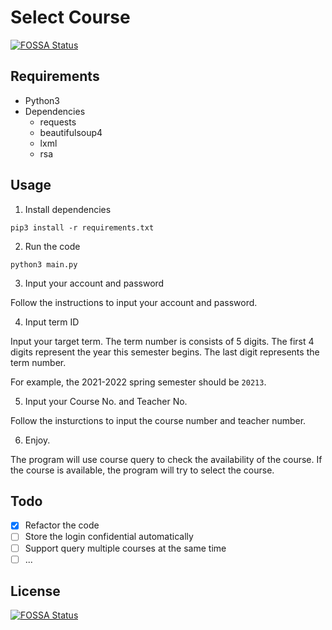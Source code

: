 # Select Course
[![FOSSA Status](https://app.fossa.com/api/projects/git%2Bgithub.com%2Fshawnhuangyh%2FSelectCourse.svg?type=shield)](https://app.fossa.com/projects/git%2Bgithub.com%2Fshawnhuangyh%2FSelectCourse?ref=badge_shield)


## Requirements 

- Python3
- Dependencies
  - requests
  - beautifulsoup4
  - lxml
  - rsa

## Usage

1. Install dependencies

``pip3 install -r requirements.txt``

2. Run the code

``python3 main.py``

3. Input your account and password

Follow the instructions to input your account and password.

4. Input term ID

Input your target term. The term number is consists of 5 digits. The first 4 digits represent the year this semester begins. The last digit represents the term number.

For example, the 2021-2022 spring semester should be ``20213``.

5. Input your Course No. and Teacher No.

Follow the insturctions to input the course number and teacher number.

6. Enjoy.

The program will use course query to check the availability of the course. If the course is available, the program will try to select the course.

## Todo

- [x] Refactor the code
- [ ] Store the login confidential automatically
- [ ] Support query multiple courses at the same time
- [ ] ...

## License
[![FOSSA Status](https://app.fossa.com/api/projects/git%2Bgithub.com%2Fshawnhuangyh%2FSelectCourse.svg?type=large)](https://app.fossa.com/projects/git%2Bgithub.com%2Fshawnhuangyh%2FSelectCourse?ref=badge_large)